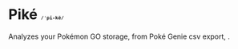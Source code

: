 # Piké <small><small><small><small><small>`/ˈpi-kē/`</small></small></small></small></small>

Analyzes your Pokémon GO storage, from Poké Genie csv export, .
